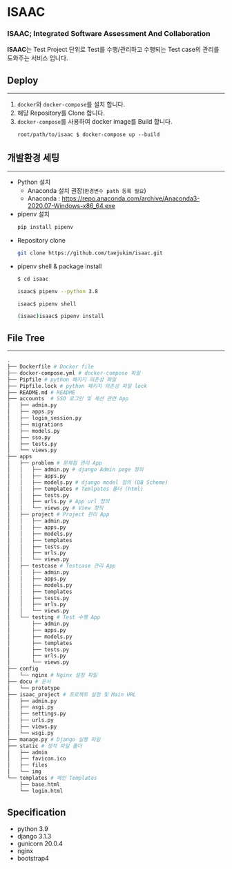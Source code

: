 # ISAAC
### ISAAC; Integrated Software Assessment And Collaboration

**ISAAC**는 Test Project 단위로 Test를 수행/관리하고 수행되는 Test case의 관리를 도와주는 서비스 입니다.

## Deploy
------

1) `docker`와 `docker-compose`를 설치 합니다.
2) 해당 Repository를 Clone 합니다.
3) `docker-compose`를 사용하여 docker image를 Build 합니다.
    ```shell
    root/path/to/isaac $ docker-compose up --build
    ```

## 개발환경 세팅
-----

 * Python 설치
    * Anaconda 설치 권장(`환경변수 path 등록 필요`)
    * Anaconda : https://repo.anaconda.com/archive/Anaconda3-2020.07-Windows-x86_64.exe
 * pipenv 설치
    ```bash
    pip install pipenv
    ```
 * Repository clone
    ```bash
    git clone https://github.com/taejukim/isaac.git
    ```
 * pipenv shell & package install
    ```bash
    $ cd isaac

    isaac$ pipenv --python 3.8

    isaac$ pipenv shell

    (isaac)isaac$ pipenv install

    ```


## File Tree
-----

```bash
.
├── Dockerfile # Docker file
├── docker-compose.yml # docker-compose 파일
├── Pipfile # python 패키지 의존성 파일
├── Pipfile.lock # python 패키지 의존성 파일 lock
├── README.md # README
├── accounts  # SSO 로그인 및 세션 관련 App
│   ├── admin.py
│   ├── apps.py
│   ├── login_session.py
│   ├── migrations
│   ├── models.py
│   ├── sso.py
│   ├── tests.py
│   └── views.py
├── apps
│   ├── problem # 문제점 관리 App
│   │   ├── admin.py # django Admin page 정의
│   │   ├── apps.py
│   │   ├── models.py # django model 정의 (DB Scheme)
│   │   ├── templates # Temlpates 폴더 (html)
│   │   ├── tests.py 
│   │   ├── urls.py # App url 정의
│   │   └── views.py # View 정의
│   ├── project # Project 관리 App
│   │   ├── admin.py
│   │   ├── apps.py
│   │   ├── models.py
│   │   ├── templates
│   │   ├── tests.py
│   │   ├── urls.py
│   │   └── views.py
│   ├── testcase # Testcase 관리 App
│   │   ├── admin.py
│   │   ├── apps.py
│   │   ├── models.py
│   │   ├── templates
│   │   ├── tests.py
│   │   ├── urls.py
│   │   └── views.py
│   └── testing # Test 수행 App
│       ├── admin.py
│       ├── apps.py
│       ├── models.py
│       ├── templates
│       ├── tests.py
│       ├── urls.py
│       └── views.py
├── config 
│   └── nginx # Nginx 설정 파일
├── docu # 문서
│   └── prototype
├── isaac_project # 프로젝트 설정 및 Main URL
│   ├── admin.py
│   ├── asgi.py
│   ├── settings.py
│   ├── urls.py
│   ├── views.py
│   └── wsgi.py
├── manage.py # Django 실행 파일
├── static # 정적 파일 폴더
│   ├── admin
│   ├── favicon.ico
│   ├── files
│   └── img
└── templates # 메인 Templates
    ├── base.html
    └── login.html
```


Specification
-----
- python 3.9
- django 3.1.3
- gunicorn 20.0.4
- nginx
- bootstrap4
